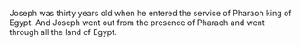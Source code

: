 Joseph was thirty years old when he entered the service of Pharaoh king of Egypt. And Joseph went out from the presence of Pharaoh and went through all the land of Egypt.
